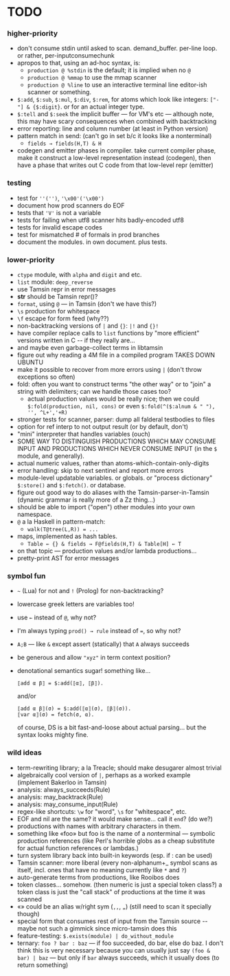 TODO
====

### higher-priority ###

*   don't consume stdin until asked to scan.  demand_buffer.  per-line loop.
    or rather, per-inputconsumechunk
*   apropos to that, using an ad-hoc syntax, is:
    *   `production @ %stdin` is the default; it is implied when no `@`
    *   `production @ %mmap` to use the mmap scanner
    *   `production @ %line` to use an interactive terminal line editor-ish
        scanner or something.
*   `$:add`, `$:sub`, `$:mul`, `$:div`, `$:rem`, for atoms which look like
    integers: `["-"] & {$:digit}`.  or for an actual integer type.
*   `$:tell` and `$:seek` the implicit buffer — for VM's etc — although
    note, this may have scary consequences when combined with backtracking
*   error reporting: line and column number (at least in Python version)
*   pattern match in send: (can't go in set b/c it looks like a nonterminal)
    *   `fields → fields(H,T) & H`
*   codegen and emitter phases in compiler.  take current compiler phase,
    make it construct a low-level representation instead (codegen), then
    have a phase that writes out C code from that low-level repr (emitter)

### testing ###

*   test for `''('')`, `'\x00'('\x00')`
*   document how prod scanners do EOF
*   tests that `'V'` is not a variable
*   tests for failing when utf8 scanner hits badly-encoded utf8
*   tests for invalid escape codes
*   test for mismatched # of formals in prod branches
*   document the modules.  in own document.  plus tests.

### lower-priority ###

*   `ctype` module, with `alpha` and `digit` and etc.
*   `list` module: `deep_reverse`
*   use Tamsin repr in error messages
*   __str__ should be Tamsin repr()?
*   `format`, using `@` — in Tamsin (don't we have this?)
*   `\s` production for whitespace
*   `\f` escape for form feed (why??)
*   non-backtracking versions of `|` and `{}`:  `|!` and `{}!`
*   have compiler replace calls to `list` functions
    by "more efficient" versions written in C -- if they really are...
*   and maybe even garbage-collect terms in libtamsin
*   figure out why reading a 4M file in a compiled program TAKES DOWN UBUNTU
*   make it possible to recover from more errors using `|` (don't throw
    exceptions so often)
*   fold: often you want to construct terms "the other way" or to "join"
    a string with delimiters; can we handle those cases too?
    *   actual production values would be really nice; then we could
        `$:fold(production, nil, cons)`
        or even
        `$:fold(^($:alnum & " "), '', ^L+','+R)`
*   stronger tests for scanner, parser: dump all falderal testbodies to files
*   option for ref interp to not output result (or by default, don't)
*   "mini" interpreter that handles variables (ouch)
*   SOME WAY TO DISTINGUISH PRODUCTIONS WHICH MAY CONSUME INPUT AND
    PRODUCTIONS WHICH NEVER CONSUME INPUT (in the `$` module, and generally).
*   actual numeric values, rather than atoms-which-contain-only-digits
*   error handling: skip to next sentinel and report more errors
*   module-level updatable variables.  or globals.  or "process dictionary"
    `$:store()` and `$:fetch()`.  or database.
*   figure out good way to do aliases with the Tamsin-parser-in-Tamsin
    (dynamic grammar is really more of a Zz thing...)
*   should be able to import ("open") other modules into your own namespace.
*   `@` a la Haskell in pattern-match:
    *   `walk(T@tree(L,R)) = ...`
*   maps, implemented as hash tables.
    *   `Table ← {} & fields → F@fields(H,T) & Table[H] ← T`
*   on that topic — production values and/or lambda productions...
*   pretty-print AST for error messages

### symbol fun ###

*   `~` (Lua) for not and `!` (Prolog) for non-backtracking?
*   lowercase greek letters are variables too!
*   use `←` instead of `@`, why not?
*   I'm always typing `prod() → rule` instead of `=`, so why not?
*   `A;B` — like `&` except assert (statically) that `A` always succeeds
*   be generous and allow `"xyz"` in term context position?
*   denotational semantics sugar!  something like...
    
        ⟦add α β⟧ = $:add(⟦α⟧, ⟦β⟧).
    
    and/or

        ⟦add α β⟧(σ) = $:add(⟦α⟧(σ), ⟦β⟧(σ)).
        ⟦var α⟧(σ) = fetch(σ, α).

    of course, DS is a bit fast-and-loose about actual parsing...
    but the syntax looks mighty fine.

### wild ideas ###    

*   term-rewriting library; a la Treacle; should make desugarer almost trivial
*   algebraically cool version of `|`, perhaps as a worked example
    (implement Bakerloo in Tamsin)
*   analysis: always_succeeds(Rule)
*   analysis: may_backtrack(Rule)
*   analysis: may_consume_input(Rule)
*   regex-like shortcuts: `\w` for "word", `\s` for "whitespace", etc.
*   EOF and nil are the same?  it would make sense... call it `end`? (do we?)
*   productions with names with arbitrary characters in them.
*   something like «foo» but foo is the name of a *non*terminal — symbolic
    production references (like Perl's horrible globs as a cheap substitute
    for actual function references or lambdas.)
*   turn system library back into built-in keywords (esp. if : can be used)
*   Tamsin scanner: more liberal (every non-alphanum+_ symbol scans as itself,
    incl. ones that have no meaning currently like `*` and `?`)
*   auto-generate terms from productions, like Rooibos does
*   token classes... somehow.  (then numeric is just a special token class?)
    a token class is just the "call stack" of productions at the time it
    was scanned
*   «» could be an alias w/right sym (`,,`, `„`)
    (still need to scan it specially though)
*   special form that consumes rest of input from the Tamsin source --
    maybe not such a gimmick since micro-tamsin does this
*   feature-testing: `$.exists(module) | do_without_module`
*   ternary: `foo ? bar : baz` — if foo succeeded, do bar, else do baz.
    I don't think this is very necessary because you can usually just say
    `(foo & bar) | baz` — but only if `bar` always succeeds, which it
    usually does (to return something)

